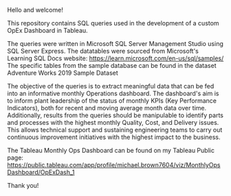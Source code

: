 Hello and welcome!

This repository contains SQL queries used in the development of a custom OpEx Dashboard in Tableau.

The queries were written in Microsoft SQL Server Management Studio using SQL Server Express.
The datatables were sourced from Microsoft's Learning SQL Docs website: https://learn.microsoft.com/en-us/sql/samples/ The specific tables from the sample database can be found in the dataset Adventure Works 2019 Sample Dataset

The objective of the queries is to extract meaningful data that can be fed into an informative monthly Operations dashboard. The dashboard's aim is to inform plant leadership of the status of monthly KPIs (Key Performance Indicators), both for recent and moving average month data over time. Additionally, results from the queries should be manipulable to identify parts and processes with the highest monthly Quality, Cost, and Delivery issues. This allows technical support and sustaining engineering teams to carry out continuous improvement initiatives with the highest impact to the business.

The Tableau Monthly Ops Dashboard can be found on my Tableau Public page: https://public.tableau.com/app/profile/michael.brown7604/viz/MonthlyOpsDashboard/OpExDash_1

Thank you!

